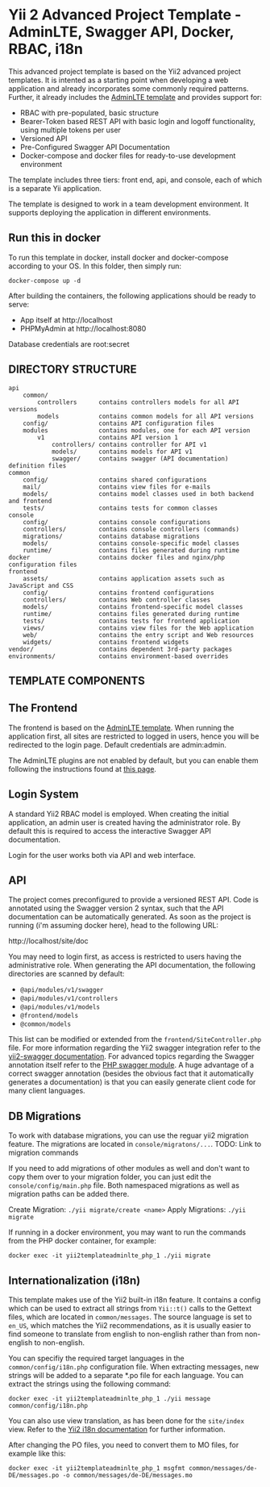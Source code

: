 Yii 2 Advanced Project Template - AdminLTE, Swagger API, Docker, RBAC, i18n
===============================

This advanced project template is based on the Yii2 advanced project templates. It is intented as a starting point
when developing a web application and already incorporates some commonly required patterns. Further, it already includes
the [AdminLTE template](https://adminlte.io) and provides support for:

- RBAC with pre-populated, basic structure
- Bearer-Token based REST API with basic login and logoff functionality, using multiple tokens per user
- Versioned API
- Pre-Configured Swagger API Documentation
- Docker-compose and docker files for ready-to-use development environment

The template includes three tiers: front end, api, and console, each of which
is a separate Yii application.

The template is designed to work in a team development environment. It supports
deploying the application in different environments.

Run this in docker
------------------

To run this template in docker, install docker and docker-compose according to your OS.
In this folder, then simply run:

```
docker-compose up -d
```

After building the containers, the following applications should be ready to serve:

- App itself at http://localhost
- PHPMyAdmin at http://localhost:8080

Database credentials are root:secret

DIRECTORY STRUCTURE
-------------------

```
api
    common/
        controllers      contains controllers models for all API versions
        models           contains common models for all API versions
    config/              contains API configuration files
    modules              contains modules, one for each API version
        v1               contains API version 1
            controllers/ contains controller for API v1
            models/      contains models for API v1
            swagger/     contains swagger (API documentation) definition files
common
    config/              contains shared configurations
    mail/                contains view files for e-mails
    models/              contains model classes used in both backend and frontend
    tests/               contains tests for common classes    
console
    config/              contains console configurations
    controllers/         contains console controllers (commands)
    migrations/          contains database migrations
    models/              contains console-specific model classes
    runtime/             contains files generated during runtime
docker                   contains docker files and nginx/php configuration files
frontend
    assets/              contains application assets such as JavaScript and CSS
    config/              contains frontend configurations
    controllers/         contains Web controller classes
    models/              contains frontend-specific model classes
    runtime/             contains files generated during runtime
    tests/               contains tests for frontend application
    views/               contains view files for the Web application
    web/                 contains the entry script and Web resources
    widgets/             contains frontend widgets
vendor/                  contains dependent 3rd-party packages
environments/            contains environment-based overrides
```

TEMPLATE COMPONENTS
-------------------

## The Frontend

The frontend is based on the [AdminLTE template](https://adminlte.io). When running the application first,
all sites are restricted to logged in users, hence you will be redirected to the login page. Default credentials are
admin:admin.

The AdminLTE plugins are not enabled by default, but you can enable them following the instructions found at
[this page](https://github.com/dmstr/yii2-adminlte-asset).

## Login System

A standard Yii2 RBAC model is employed. When creating the initial application, an admin user is created having the
administrator role. By default this is required to access the interactive Swagger API documentation.

Login for the user works both via API and web interface.

## API

The project comes preconfigured to provide a versioned REST API. Code is annotated using the Swagger version 2 syntax,
such that the API documentation can be automatically generated. As soon as the project is running (i'm assuming docker
here), head to the following URL:

http://localhost/site/doc

You may need to login first, as access is restricted to users having the administrative role. When generating the API
documentation, the following directories are scanned by default:

- `@api/modules/v1/swagger`
- `@api/modules/v1/controllers`
- `@api/modules/v1/models`
- `@frontend/models`
- `@common/models`

This list can be modified or extended from the `frontend/SiteController.php` file. For more information regarding
the Yii2 swagger integration refer to the [yii2-swagger documentation](https://github.com/yii2mod/yii2-swagger). For
advanced topics regarding the Swagger annotation itself refer to the 
[PHP swagger module](https://github.com/zircote/swagger-php). A huge advantage of a correct swagger annotation (besides
the obvious fact that it automatically generates a documentation) is that you can easily generate client code for
many client languages.


DB Migrations
-------------
To work with database migrations, you can use the reguar yii2 migration feature. The migrations are located in 
`console/migratons/...`. TODO: Link to migration commands

If you need to add migrations of other modules as well and don't want to copy them over to your migration folder,
you can just edit the `console/config/main.php` file. Both namespaced migrations as well as migration paths can be
added there.

Create Migration: `./yii migrate/create <name>`
Apply Migrations: `./yii migrate`


If running in a docker environment, you may want to run the commands from the PHP docker container, for example:

```
docker exec -it yii2templateadminlte_php_1 ./yii migrate
```

Internationalization (i18n)
---------------------------

This template makes use of the Yii2 built-in i18n feature. It contains a config which can be used to extract all
strings from `Yii::t()` calls to the Gettext files, which are located in `common/messages`. The source language is set
to `en_US`, which matches the Yii2 recommendations, as it is usually easier to find someone to translate from english
to non-english rather than from non-english to non-english.

You can specifiy the required target languages in the `common/config/i18n.php` configuration file. When extracting
messages, new strings will be added to a separate *.po file for each language. You can extract the strings using the 
following command:

`docker exec -it yii2templateadminlte_php_1 ./yii message common/config/i18n.php`

You can also use view translation, as has been done for the `site/index` view. Refer to the
[Yii2 i18n documentation](http://www.yiiframework.com/doc-2.0/guide-tutorial-i18n.html) for further information.

After changing the PO files, you need to convert them to MO files, for example like this:

`docker exec -it yii2templateadminlte_php_1 msgfmt common/messages/de-DE/messages.po -o common/messages/de-DE/messages.mo`